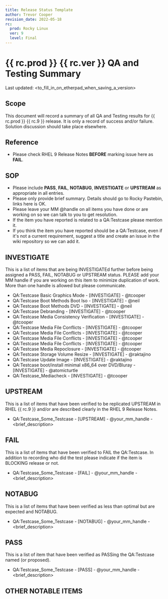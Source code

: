 ```yaml
---
title: Release Status Template
author: Trevor Cooper
revision_date: 2022-05-18
rc:
  prod: Rocky Linux
  ver: 9
  level: Final
---
```


# {{ rc.prod }} {{ rc.ver }} QA and Testing Summary
Last updated: <to_fill_in_on_etherpad_when_saving_a_version>

## Scope
This document will record a summary of all QA and Testing results for {{ rc.prod }} {{ rc.9 }} release. It is only a record of success and/or failure. Solution discussion should take place elsewhere.

## Reference
- Please check RHEL 9 Release Notes **BEFORE** marking issue here as **FAIL**.

## SOP
- Please include **PASS**, **FAIL**, **NOTABUG**, **INVESTIGATE** or **UPSTREAM** as appropriate in all entries.
- Please only provide brief summary. Details should go to Rocky Pastebin, links here is OK.
- Please leave your MM @handle on all items you have done or are working on so we can talk to you to get resolution.
- If the item you have reported is related to a QA:Testcase please mention it.
- If you think the item you have reported should be a QA:Testcase, even if it's not a current requirement, suggest a title and create an issue in the wiki repository so we can add it.

## INVESTIGATE
This is a list of items that are being INVESTIGATEd further before being assigned a PASS, FAIL, NOTABUG or UPSTREAM status.
PLEASE add your MM handle if you are working on this item to minimize duplication of work. More than one handle is allowed but please communicate.

- QA:Testcase Basic Graphics Mode                          - [INVESTIGATE] - @tcooper
- QA:Testcase Boot Methods Boot Iso                        - [INVESTIGATE] - @neil
- QA:Testcase Boot Methods DVD                             - [INVESTIGATE] - @neil
- QA:Testcase Debranding                                   - [INVESTIGATE] - @tcooper
- QA:Testcase Media Consistency Verification               - [INVESTIGATE] - @tcooper
- QA:Testcase Media File Conflicts                         - [INVESTIGATE] - @tcooper
- QA:Testcase Media File Conflicts                         - [INVESTIGATE] - @tcooper
- QA:Testcase Media File Conflicts                         - [INVESTIGATE] - @tcooper
- QA:Testcase Media File Conflicts                         - [INVESTIGATE] - @tcooper
- QA:Testcase Media Repoclosure                            - [INVESTIGATE] - @tcooper
- QA:Testcase Storage Volume Resize                        - [INVESTIGATE] - @raktajino
- QA:Testcase Update Image                                 - [INVESTIGATE] - @raktajino
- QA:Testcase boot/install minimal x86_64 over DVD/Bluray  - [INVESTIGATE] - @atomicturtle
- QA:Testcase_Mediacheck                                   - [INVESTIGATE] - @tcooper

## UPSTREAM
This is a list of items that have been verified to be replicated UPSTREAM in RHEL {{ rc.9 }} and/or are described clearly in the RHEL 9 Release Notes.

- QA:Testcase_Some_Testcase                                - [UPSTREAM] - @your_mm_handle - <brief_description>

## FAIL
This is a list of items that have been verified to FAIL the QA:Testcase. In addition to recording who did the test please indicate if the item is BLOCKING release or not.

- QA:Testcase_Some_Testcase                                - [FAIL] - @your_mm_handle - <brief_description>

## NOTABUG
This is a list of items that have been verified as less than optimal but are expected and NOTABUG.

- QA:Testcase_Some_Testcase                                - [NOTABUG] - @your_mm_handle - <brief_description>

## PASS
This is a list of item that have been verified as PASSing the QA:Testcase named (or proposed).

- QA:Testcase_Some_Testcase                                - [PASS] - @your_mm_handle - <brief_description>

## OTHER NOTABLE ITEMS

